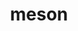 ---
title: "meson"
layout: cache
categories: [package, develop]
meta: {"compilers": ["apple-clang@=16.0.0", "gcc@=10.2.1", "gcc@=10.5.0", "gcc@=11.1.0", "gcc@=11.4.0", "gcc@=12.3.0", "gcc@=13.2.0", "gcc@=13.3.0", "gcc@=7.3.1", "gcc@=7.5.0", "gcc@=9.4.0", "oneapi@=2024.2.1"], "num_specs": 173, "num_specs_by_stack": {"aws-isc": 1, "aws-isc-aarch64": 1, "data-vis-sdk": 4, "developer-tools-aarch64-linux-gnu": 3, "developer-tools-darwin": 1, "developer-tools-manylinux2014": 1, "developer-tools-x86_64_v3-linux-gnu": 3, "e4s": 21, "e4s-neoverse-v2": 15, "e4s-neoverse_v1": 12, "e4s-oneapi": 24, "e4s-power": 4, "e4s-rocm-external": 4, "gpu-tests": 19, "hep": 8, "ml-darwin-aarch64-mps": 4, "ml-linux-aarch64-cpu": 20, "ml-linux-aarch64-cuda": 20, "ml-linux-x86_64-cpu": 20, "ml-linux-x86_64-cuda": 20, "ml-linux-x86_64-rocm": 16, "radiuss": 8, "root": 173, "tutorial": 7}, "oss": ["amzn2", "centos7", "rhel8", "sequoia", "ubuntu18.04", "ubuntu20.04", "ubuntu22.04", "ubuntu24.04"], "platforms": ["darwin", "linux"], "stacks": ["aws-isc", "aws-isc-aarch64", "data-vis-sdk", "developer-tools-aarch64-linux-gnu", "developer-tools-darwin", "developer-tools-manylinux2014", "developer-tools-x86_64_v3-linux-gnu", "e4s", "e4s-neoverse-v2", "e4s-neoverse_v1", "e4s-oneapi", "e4s-power", "e4s-rocm-external", "gpu-tests", "hep", "ml-darwin-aarch64-mps", "ml-linux-aarch64-cpu", "ml-linux-aarch64-cuda", "ml-linux-x86_64-cpu", "ml-linux-x86_64-cuda", "ml-linux-x86_64-rocm", "radiuss", "root", "tutorial"], "targets": ["aarch64", "neoverse_v1", "neoverse_v2", "ppc64le", "x86_64_v3"], "versions": ["1.2.1", "1.2.2", "1.5.1"]}
spec_details: [{"compiler": "gcc@=13.3.0", "hash": "25yuk26raazcm5axrcd2mxcfy5z6iil3", "os": "rhel8", "platform": "linux", "size": "-", "stacks": ["developer-tools-aarch64-linux-gnu", "root"], "target": "aarch64", "variants": ["build_system=python_pip", "patches=0f0b1bd"], "versions": ["1.5.1"]}, {"compiler": "gcc@=13.2.0", "hash": "2eywk4szde6kbrnsakifbzzrnvt4r66k", "os": "ubuntu24.04", "platform": "linux", "size": "-", "stacks": ["ml-linux-aarch64-cpu", "ml-linux-aarch64-cuda", "root"], "target": "aarch64", "variants": ["build_system=python_pip", "patches=0f0b1bd"], "versions": ["1.5.1"]}, {"compiler": "gcc@=11.1.0", "hash": "2f7ij3o2zinewvzlutf4kf64islxkwyx", "os": "ubuntu20.04", "platform": "linux", "size": "-", "stacks": ["gpu-tests", "root"], "target": "x86_64_v3", "variants": ["build_system=python_pip", "patches=0f0b1bd,ae59765"], "versions": ["1.2.2"]}, {"compiler": "oneapi@=2024.2.1", "hash": "2gmbarhp4k6ieqyhkkp4vte3k5c5bwmn", "os": "ubuntu22.04", "platform": "linux", "size": "-", "stacks": ["e4s-oneapi", "root"], "target": "x86_64_v3", "variants": ["build_system=python_pip", "patches=0f0b1bd"], "versions": ["1.5.1"]}, {"compiler": "gcc@=11.1.0", "hash": "2lno7gm52oixn5rtlbkt3m5n4gnfbmot", "os": "ubuntu20.04", "platform": "linux", "size": "-", "stacks": ["gpu-tests", "root"], "target": "x86_64_v3", "variants": ["build_system=python_pip", "patches=0f0b1bd,ae59765"], "versions": ["1.2.2"]}, {"compiler": "gcc@=11.4.0", "hash": "2tvialvdoi42s3juaiyw2m7i3qvfzhtb", "os": "ubuntu22.04", "platform": "linux", "size": "-", "stacks": ["e4s-neoverse_v1", "root"], "target": "neoverse_v1", "variants": ["build_system=python_pip", "patches=0f0b1bd"], "versions": ["1.5.1"]}, {"compiler": "gcc@=11.4.0", "hash": "32sxog7npwn6abkn5efnb6udej7gyi5p", "os": "ubuntu22.04", "platform": "linux", "size": "-", "stacks": ["e4s-neoverse_v1", "root"], "target": "neoverse_v1", "variants": ["build_system=python_pip", "patches=0f0b1bd"], "versions": ["1.5.1"]}, {"compiler": "gcc@=9.4.0", "hash": "33sc4votnubgx2wjgvyudfbainmfrofb", "os": "ubuntu20.04", "platform": "linux", "size": "-", "stacks": ["e4s-power", "root"], "target": "ppc64le", "variants": ["build_system=python_pip", "patches=0f0b1bd"], "versions": ["1.5.1"]}, {"compiler": "gcc@=13.2.0", "hash": "3dlzmf3kfddw2g755pbz3nemubmlzlll", "os": "ubuntu24.04", "platform": "linux", "size": "-", "stacks": ["ml-linux-x86_64-cpu", "ml-linux-x86_64-cuda", "ml-linux-x86_64-rocm", "root"], "target": "x86_64_v3", "variants": ["build_system=python_pip", "patches=0f0b1bd"], "versions": ["1.5.1"]}, {"compiler": "gcc@=13.3.0", "hash": "3ms3vxfvlm3hl5hfkplq4vo6n7cvj2qr", "os": "rhel8", "platform": "linux", "size": "-", "stacks": ["developer-tools-aarch64-linux-gnu", "root"], "target": "aarch64", "variants": ["build_system=python_pip", "patches=0f0b1bd"], "versions": ["1.5.1"]}, {"compiler": "gcc@=11.4.0", "hash": "3qp3bv2rrmv4njcjvkfo6l4vqmb366jm", "os": "ubuntu22.04", "platform": "linux", "size": "-", "stacks": ["e4s-neoverse_v1", "root"], "target": "neoverse_v1", "variants": ["build_system=python_pip", "patches=0f0b1bd"], "versions": ["1.5.1"]}, {"compiler": "gcc@=12.3.0", "hash": "3xexxu5o3wojxe4fvtf73orcqpcotvcj", "os": "ubuntu22.04", "platform": "linux", "size": "-", "stacks": ["root", "tutorial"], "target": "x86_64_v3", "variants": ["build_system=python_pip", "patches=0f0b1bd"], "versions": ["1.5.1"]}, {"compiler": "gcc@=11.4.0", "hash": "44joqmi3e7bqpvfct5ai2xxewhxdi2fu", "os": "ubuntu22.04", "platform": "linux", "size": "-", "stacks": ["e4s", "root", "tutorial"], "target": "x86_64_v3", "variants": ["build_system=python_pip", "patches=0f0b1bd"], "versions": ["1.5.1"]}, {"compiler": "gcc@=13.2.0", "hash": "4gdvwtmvjtxjm6zgs4d2zluzjuzf4mbs", "os": "ubuntu24.04", "platform": "linux", "size": "-", "stacks": ["ml-linux-aarch64-cpu", "ml-linux-aarch64-cuda", "root"], "target": "aarch64", "variants": ["build_system=python_pip", "patches=0f0b1bd"], "versions": ["1.5.1"]}, {"compiler": "gcc@=10.5.0", "hash": "4mrtk3vmrpwtjzbsjknxnqh3lbk5bruc", "os": "centos7", "platform": "linux", "size": "-", "stacks": ["developer-tools-x86_64_v3-linux-gnu", "root"], "target": "x86_64_v3", "variants": ["build_system=python_pip", "patches=0f0b1bd"], "versions": ["1.5.1"]}, {"compiler": "gcc@=13.2.0", "hash": "4rozzaqr2l7iiye46jfwl3kiiawrdm57", "os": "ubuntu24.04", "platform": "linux", "size": "-", "stacks": ["ml-linux-x86_64-cpu", "ml-linux-x86_64-cuda", "ml-linux-x86_64-rocm", "root"], "target": "x86_64_v3", "variants": ["build_system=python_pip", "patches=0f0b1bd"], "versions": ["1.5.1"]}, {"compiler": "gcc@=13.2.0", "hash": "4s2bloxtvqtpsfaxdnanxdmejggzinpm", "os": "ubuntu24.04", "platform": "linux", "size": "-", "stacks": ["ml-linux-aarch64-cpu", "ml-linux-aarch64-cuda", "root"], "target": "aarch64", "variants": ["build_system=python_pip", "patches=0f0b1bd"], "versions": ["1.5.1"]}, {"compiler": "gcc@=13.2.0", "hash": "4zj2wabw4ky2n5eurbp5skrumoorbgig", "os": "ubuntu24.04", "platform": "linux", "size": "-", "stacks": ["ml-linux-aarch64-cpu", "ml-linux-aarch64-cuda", "root"], "target": "aarch64", "variants": ["build_system=python_pip", "patches=0f0b1bd"], "versions": ["1.5.1"]}, {"compiler": "oneapi@=2024.2.1", "hash": "54hc3e4dlcbomcbnoqmoovpklnzybyvj", "os": "ubuntu22.04", "platform": "linux", "size": "-", "stacks": ["e4s-oneapi", "root"], "target": "x86_64_v3", "variants": ["build_system=python_pip", "patches=0f0b1bd"], "versions": ["1.5.1"]}, {"compiler": "gcc@=11.4.0", "hash": "5f7o6vrgz5bpdbw4fr3bj6aedfpw63ij", "os": "ubuntu22.04", "platform": "linux", "size": "-", "stacks": ["hep", "root"], "target": "x86_64_v3", "variants": ["build_system=python_pip", "patches=0f0b1bd"], "versions": ["1.5.1"]}, {"compiler": "gcc@=11.1.0", "hash": "5lsdzli27ajqgm4bv45e6eznqsihb4qt", "os": "ubuntu20.04", "platform": "linux", "size": "-", "stacks": ["gpu-tests", "root"], "target": "x86_64_v3", "variants": ["build_system=python_pip", "patches=0f0b1bd,ae59765"], "versions": ["1.2.2"]}, {"compiler": "gcc@=7.5.0", "hash": "5m3vpfywqsp7pzk4fby3etknj5tuwguc", "os": "ubuntu18.04", "platform": "linux", "size": "-", "stacks": ["radiuss", "root"], "target": "x86_64_v3", "variants": ["build_system=python_pip", "patches=0f0b1bd"], "versions": ["1.5.1"]}, {"compiler": "gcc@=11.4.0", "hash": "5ulj6cpysd6c4e7xdzg3iev2lze56tu4", "os": "ubuntu22.04", "platform": "linux", "size": "-", "stacks": ["hep", "root"], "target": "x86_64_v3", "variants": ["build_system=python_pip", "patches=0f0b1bd"], "versions": ["1.5.1"]}, {"compiler": "gcc@=11.4.0", "hash": "6ftfhcc5wbekwmbvnocp7o4cvfn4mgod", "os": "ubuntu22.04", "platform": "linux", "size": "-", "stacks": ["e4s-neoverse-v2", "root"], "target": "neoverse_v2", "variants": ["build_system=python_pip", "patches=0f0b1bd"], "versions": ["1.5.1"]}, {"compiler": "gcc@=11.4.0", "hash": "6h4ikc5njrrfqbdmoolo7kkp7m4mhwyw", "os": "ubuntu22.04", "platform": "linux", "size": "-", "stacks": ["e4s", "root"], "target": "x86_64_v3", "variants": ["build_system=python_pip", "patches=0f0b1bd"], "versions": ["1.5.1"]}, {"compiler": "gcc@=13.2.0", "hash": "6hujxhpctblfwfnpgu2n57cvgzakshje", "os": "ubuntu24.04", "platform": "linux", "size": "-", "stacks": ["ml-linux-x86_64-cpu", "ml-linux-x86_64-cuda", "ml-linux-x86_64-rocm", "root"], "target": "x86_64_v3", "variants": ["build_system=python_pip", "patches=0f0b1bd"], "versions": ["1.5.1"]}, {"compiler": "gcc@=11.1.0", "hash": "6wea7uqhsmwi5mrcvxddrpdyquav3ozy", "os": "ubuntu20.04", "platform": "linux", "size": "-", "stacks": ["gpu-tests", "root"], "target": "x86_64_v3", "variants": ["build_system=python_pip", "patches=0f0b1bd,ae59765"], "versions": ["1.2.2"]}, {"compiler": "gcc@=13.2.0", "hash": "6x35gqzexumkgprqy77wz5jg6nqw5364", "os": "ubuntu24.04", "platform": "linux", "size": "-", "stacks": ["ml-linux-x86_64-cpu", "ml-linux-x86_64-cuda", "ml-linux-x86_64-rocm", "root"], "target": "x86_64_v3", "variants": ["build_system=python_pip", "patches=0f0b1bd"], "versions": ["1.5.1"]}, {"compiler": "oneapi@=2024.2.1", "hash": "743mc6grjwacbxcwmyca6uhvtcdsap3l", "os": "ubuntu22.04", "platform": "linux", "size": "-", "stacks": ["e4s-oneapi", "root"], "target": "x86_64_v3", "variants": ["build_system=python_pip", "patches=0f0b1bd"], "versions": ["1.5.1"]}, {"compiler": "gcc@=13.2.0", "hash": "76duultrfi4ba4qrpveic5uuf7batya4", "os": "ubuntu24.04", "platform": "linux", "size": "-", "stacks": ["ml-linux-aarch64-cpu", "ml-linux-aarch64-cuda", "root"], "target": "aarch64", "variants": ["build_system=python_pip", "patches=0f0b1bd"], "versions": ["1.5.1"]}, {"compiler": "gcc@=7.3.1", "hash": "7ke7sfjaau26zi5555nrpcqq23rtafcn", "os": "amzn2", "platform": "linux", "size": "-", "stacks": ["aws-isc-aarch64", "root"], "target": "aarch64", "variants": ["build_system=python_pip", "patches=0f0b1bd"], "versions": ["1.5.1"]}, {"compiler": "gcc@=11.4.0", "hash": "a254mycvuff6fopj42erqv5il3d3xxqx", "os": "ubuntu22.04", "platform": "linux", "size": "-", "stacks": ["e4s-neoverse_v1", "root"], "target": "neoverse_v1", "variants": ["build_system=python_pip", "patches=0f0b1bd"], "versions": ["1.5.1"]}, {"compiler": "gcc@=11.4.0", "hash": "a3pjsevtjggjmrfj22oavdztqkk37vow", "os": "ubuntu22.04", "platform": "linux", "size": "-", "stacks": ["e4s-neoverse-v2", "root"], "target": "neoverse_v2", "variants": ["build_system=python_pip", "patches=0f0b1bd"], "versions": ["1.5.1"]}, {"compiler": "gcc@=11.4.0", "hash": "ahm23rfmk454irjt4svtef2zoepfp32t", "os": "ubuntu22.04", "platform": "linux", "size": "-", "stacks": ["e4s", "root"], "target": "x86_64_v3", "variants": ["build_system=python_pip", "patches=0f0b1bd"], "versions": ["1.5.1"]}, {"compiler": "gcc@=13.2.0", "hash": "aj5drlna3qwr5e5cyyzhdaayfoqm4hqh", "os": "ubuntu24.04", "platform": "linux", "size": "-", "stacks": ["ml-linux-aarch64-cpu", "ml-linux-aarch64-cuda", "root"], "target": "aarch64", "variants": ["build_system=python_pip", "patches=0f0b1bd"], "versions": ["1.5.1"]}, {"compiler": "oneapi@=2024.2.1", "hash": "apxv56qqpfwvw5do6py4bectr3nzfa3z", "os": "ubuntu22.04", "platform": "linux", "size": "-", "stacks": ["e4s-oneapi", "root"], "target": "x86_64_v3", "variants": ["build_system=python_pip", "patches=0f0b1bd"], "versions": ["1.5.1"]}, {"compiler": "gcc@=13.2.0", "hash": "b5cbibh57gauoqr5dlx22pwonr7iwbvt", "os": "ubuntu24.04", "platform": "linux", "size": "-", "stacks": ["ml-linux-aarch64-cpu", "ml-linux-aarch64-cuda", "root"], "target": "aarch64", "variants": ["build_system=python_pip", "patches=0f0b1bd"], "versions": ["1.5.1"]}, {"compiler": "gcc@=11.1.0", "hash": "b6z4f5t2imiwv5ru3rximu5z345mru4p", "os": "ubuntu20.04", "platform": "linux", "size": "-", "stacks": ["gpu-tests", "root"], "target": "x86_64_v3", "variants": ["build_system=python_pip", "patches=0f0b1bd,ae59765"], "versions": ["1.2.2"]}, {"compiler": "gcc@=11.4.0", "hash": "bdswqcu3hb4lds4wc6lzg4sau2fufwp3", "os": "ubuntu22.04", "platform": "linux", "size": "-", "stacks": ["hep", "root"], "target": "x86_64_v3", "variants": ["build_system=python_pip", "patches=0f0b1bd"], "versions": ["1.5.1"]}, {"compiler": "apple-clang@=16.0.0", "hash": "bl5zxqopiu72scrrkkfs25f3zna6vi2h", "os": "sequoia", "platform": "darwin", "size": "-", "stacks": ["ml-darwin-aarch64-mps", "root"], "target": "aarch64", "variants": ["build_system=python_pip", "patches=0f0b1bd"], "versions": ["1.5.1"]}, {"compiler": "gcc@=11.4.0", "hash": "cb3oemqincqyr356ltwr3hjbf7ohuy3n", "os": "ubuntu22.04", "platform": "linux", "size": "-", "stacks": ["e4s-neoverse-v2", "root"], "target": "neoverse_v2", "variants": ["build_system=python_pip", "patches=0f0b1bd"], "versions": ["1.5.1"]}, {"compiler": "gcc@=9.4.0", "hash": "clp4axsr365n465kztx6a4d5ohrcod3p", "os": "ubuntu20.04", "platform": "linux", "size": "-", "stacks": ["e4s-power", "root"], "target": "ppc64le", "variants": ["build_system=python_pip", "patches=0f0b1bd"], "versions": ["1.5.1"]}, {"compiler": "gcc@=11.4.0", "hash": "cuflkxsdgqz5g45c65trdayd4n5nw2z7", "os": "ubuntu22.04", "platform": "linux", "size": "-", "stacks": ["e4s-neoverse_v1", "root"], "target": "neoverse_v1", "variants": ["build_system=python_pip", "patches=0f0b1bd"], "versions": ["1.5.1"]}, {"compiler": "gcc@=11.4.0", "hash": "d2tmxgmwqutihsbcpl46khzanxuvkppi", "os": "ubuntu22.04", "platform": "linux", "size": "-", "stacks": ["e4s-neoverse-v2", "root"], "target": "neoverse_v2", "variants": ["build_system=python_pip", "patches=0f0b1bd"], "versions": ["1.5.1"]}, {"compiler": "gcc@=7.5.0", "hash": "d5z43qkgqglqwbwkfotw54maaav7o7qz", "os": "ubuntu18.04", "platform": "linux", "size": "-", "stacks": ["radiuss", "root"], "target": "x86_64_v3", "variants": ["build_system=python_pip", "patches=0f0b1bd"], "versions": ["1.5.1"]}, {"compiler": "gcc@=11.1.0", "hash": "dab4mmnhxevjuvpi6ls35a7ln3w5nety", "os": "ubuntu20.04", "platform": "linux", "size": "-", "stacks": ["gpu-tests", "root"], "target": "x86_64_v3", "variants": ["build_system=python_pip", "patches=0f0b1bd,ae59765"], "versions": ["1.2.2"]}, {"compiler": "gcc@=7.5.0", "hash": "ddz7yu232tfltco57o67ikvjwom5add6", "os": "ubuntu18.04", "platform": "linux", "size": "-", "stacks": ["radiuss", "root"], "target": "x86_64_v3", "variants": ["build_system=python_pip", "patches=0f0b1bd"], "versions": ["1.5.1"]}, {"compiler": "gcc@=11.4.0", "hash": "do2xawszpu3tbsbmomlqdysjko3p7vux", "os": "ubuntu22.04", "platform": "linux", "size": "-", "stacks": ["e4s-neoverse_v1", "root"], "target": "neoverse_v1", "variants": ["build_system=python_pip", "patches=0f0b1bd"], "versions": ["1.5.1"]}, {"compiler": "gcc@=12.3.0", "hash": "dp5sgcne5ju6zxhfdxr26e2lpbmskgil", "os": "ubuntu22.04", "platform": "linux", "size": "-", "stacks": ["root", "tutorial"], "target": "x86_64_v3", "variants": ["build_system=python_pip", "patches=0f0b1bd"], "versions": ["1.5.1"]}, {"compiler": "gcc@=11.1.0", "hash": "e33u5lxjamqdhpddi3lqi7o54efvt7t3", "os": "ubuntu20.04", "platform": "linux", "size": "-", "stacks": ["gpu-tests", "root"], "target": "x86_64_v3", "variants": ["build_system=python_pip", "patches=0f0b1bd,ae59765"], "versions": ["1.2.2"]}, {"compiler": "gcc@=11.1.0", "hash": "ehc4rw6ygctjfbcmwvktajx5gcx5oa56", "os": "ubuntu20.04", "platform": "linux", "size": "-", "stacks": ["gpu-tests", "root"], "target": "x86_64_v3", "variants": ["build_system=python_pip", "patches=0f0b1bd,ae59765"], "versions": ["1.2.2"]}, {"compiler": "gcc@=11.4.0", "hash": "ejmy2cgupoklmamh2qsx3eqxkwdjm7b7", "os": "ubuntu22.04", "platform": "linux", "size": "-", "stacks": ["e4s-neoverse_v1", "root"], "target": "neoverse_v1", "variants": ["build_system=python_pip", "patches=0f0b1bd"], "versions": ["1.5.1"]}, {"compiler": "oneapi@=2024.2.1", "hash": "eswfrk657evmxj4l5ycubftzqrhdoxlf", "os": "ubuntu22.04", "platform": "linux", "size": "-", "stacks": ["e4s-oneapi", "root"], "target": "x86_64_v3", "variants": ["build_system=python_pip", "patches=0f0b1bd"], "versions": ["1.5.1"]}, {"compiler": "gcc@=11.4.0", "hash": "exoxctdouenatbj75cprato3rn4tdgnb", "os": "ubuntu22.04", "platform": "linux", "size": "-", "stacks": ["e4s", "root"], "target": "x86_64_v3", "variants": ["build_system=python_pip", "patches=0f0b1bd"], "versions": ["1.5.1"]}, {"compiler": "gcc@=11.4.0", "hash": "ezzc3vvcgyhncfffgqppsumxthk4fogq", "os": "ubuntu22.04", "platform": "linux", "size": "-", "stacks": ["e4s", "root"], "target": "x86_64_v3", "variants": ["build_system=python_pip", "patches=0f0b1bd"], "versions": ["1.5.1"]}, {"compiler": "gcc@=11.4.0", "hash": "faopxazdakt3yybuqb42unt5gezzr3cf", "os": "ubuntu22.04", "platform": "linux", "size": "-", "stacks": ["e4s", "root"], "target": "x86_64_v3", "variants": ["build_system=python_pip", "patches=0f0b1bd"], "versions": ["1.5.1"]}, {"compiler": "oneapi@=2024.2.1", "hash": "fcbqpdj5jrgojpnfo6m6acpdbjkx4yd3", "os": "ubuntu22.04", "platform": "linux", "size": "-", "stacks": ["e4s-oneapi", "root"], "target": "x86_64_v3", "variants": ["build_system=python_pip", "patches=0f0b1bd"], "versions": ["1.5.1"]}, {"compiler": "gcc@=13.2.0", "hash": "fiasmgpfwnvvncnax3ircarqg3jbod4h", "os": "ubuntu24.04", "platform": "linux", "size": "-", "stacks": ["ml-linux-x86_64-cpu", "ml-linux-x86_64-cuda", "ml-linux-x86_64-rocm", "root"], "target": "x86_64_v3", "variants": ["build_system=python_pip", "patches=0f0b1bd"], "versions": ["1.5.1"]}, {"compiler": "gcc@=13.2.0", "hash": "fientnji2uysv24k7jqr5rctgkmo2ehg", "os": "ubuntu24.04", "platform": "linux", "size": "-", "stacks": ["ml-linux-x86_64-cpu", "ml-linux-x86_64-cuda", "ml-linux-x86_64-rocm", "root"], "target": "x86_64_v3", "variants": ["build_system=python_pip", "patches=0f0b1bd"], "versions": ["1.5.1"]}, {"compiler": "gcc@=13.2.0", "hash": "fpfqmid2ydzxo7e43snqicw5brqiitmm", "os": "ubuntu24.04", "platform": "linux", "size": "-", "stacks": ["ml-linux-x86_64-cpu", "ml-linux-x86_64-cuda", "ml-linux-x86_64-rocm", "root"], "target": "x86_64_v3", "variants": ["build_system=python_pip", "patches=0f0b1bd"], "versions": ["1.5.1"]}, {"compiler": "gcc@=13.2.0", "hash": "g5gan4dfzho2e6p3wvbrhze7oabba5ro", "os": "ubuntu24.04", "platform": "linux", "size": "-", "stacks": ["ml-linux-aarch64-cpu", "ml-linux-aarch64-cuda", "root"], "target": "aarch64", "variants": ["build_system=python_pip", "patches=0f0b1bd"], "versions": ["1.5.1"]}, {"compiler": "gcc@=13.2.0", "hash": "gsnup7kp6kruc4mkjipwrjgrbn6lwwwv", "os": "ubuntu24.04", "platform": "linux", "size": "-", "stacks": ["ml-linux-x86_64-cpu", "ml-linux-x86_64-cuda", "ml-linux-x86_64-rocm", "root"], "target": "x86_64_v3", "variants": ["build_system=python_pip", "patches=0f0b1bd"], "versions": ["1.5.1"]}, {"compiler": "gcc@=11.4.0", "hash": "guxxwube545nqz7lj6xs4c7qsdfl7lak", "os": "ubuntu22.04", "platform": "linux", "size": "-", "stacks": ["e4s-neoverse-v2", "root"], "target": "neoverse_v2", "variants": ["build_system=python_pip", "patches=0f0b1bd"], "versions": ["1.5.1"]}, {"compiler": "gcc@=11.1.0", "hash": "gyec22optvgsatsw47tyzeywtfhuosl6", "os": "ubuntu20.04", "platform": "linux", "size": "-", "stacks": ["gpu-tests", "root"], "target": "x86_64_v3", "variants": ["build_system=python_pip", "patches=0f0b1bd,ae59765"], "versions": ["1.2.2"]}, {"compiler": "gcc@=11.1.0", "hash": "h2lkwocyj3jwtod5pxwef7d3tlm26z5l", "os": "ubuntu20.04", "platform": "linux", "size": "-", "stacks": ["data-vis-sdk", "root"], "target": "x86_64_v3", "variants": ["build_system=python_pip", "patches=0f0b1bd"], "versions": ["1.5.1"]}, {"compiler": "gcc@=11.4.0", "hash": "hdtqjnolertrjozqo7whhmp7vrjwkfbl", "os": "ubuntu22.04", "platform": "linux", "size": "-", "stacks": ["e4s", "root", "tutorial"], "target": "x86_64_v3", "variants": ["build_system=python_pip", "patches=0f0b1bd"], "versions": ["1.5.1"]}, {"compiler": "gcc@=11.1.0", "hash": "hfhbalgdyowesfdf3cwkq32vru3rlh2n", "os": "ubuntu20.04", "platform": "linux", "size": "-", "stacks": ["gpu-tests", "root"], "target": "x86_64_v3", "variants": ["build_system=python_pip", "patches=0f0b1bd,ae59765"], "versions": ["1.2.2"]}, {"compiler": "gcc@=13.2.0", "hash": "hiabnnilgd6eby5e2khyujxnieitql64", "os": "ubuntu24.04", "platform": "linux", "size": "-", "stacks": ["ml-linux-x86_64-cpu", "ml-linux-x86_64-cuda", "root"], "target": "x86_64_v3", "variants": ["build_system=python_pip", "patches=0f0b1bd"], "versions": ["1.5.1"]}, {"compiler": "gcc@=13.3.0", "hash": "hl3zky4pos5c4quokioe4zeaadkjovms", "os": "rhel8", "platform": "linux", "size": "-", "stacks": ["developer-tools-aarch64-linux-gnu", "root"], "target": "aarch64", "variants": ["build_system=python_pip", "patches=0f0b1bd"], "versions": ["1.5.1"]}, {"compiler": "oneapi@=2024.2.1", "hash": "hn27v2esryyzhyypdxpvp46seivrehjs", "os": "ubuntu22.04", "platform": "linux", "size": "-", "stacks": ["e4s-oneapi", "root"], "target": "x86_64_v3", "variants": ["build_system=python_pip", "patches=0f0b1bd"], "versions": ["1.5.1"]}, {"compiler": "oneapi@=2024.2.1", "hash": "hosjvlobw6fwsma6ovrhwp73rlgp6ovi", "os": "ubuntu22.04", "platform": "linux", "size": "-", "stacks": ["e4s-oneapi", "root"], "target": "x86_64_v3", "variants": ["build_system=python_pip", "patches=0f0b1bd"], "versions": ["1.5.1"]}, {"compiler": "gcc@=12.3.0", "hash": "hpbefrkc3ohrrwhptzi6d5nsylafitjk", "os": "ubuntu22.04", "platform": "linux", "size": "-", "stacks": ["root", "tutorial"], "target": "x86_64_v3", "variants": ["build_system=python_pip", "patches=0f0b1bd"], "versions": ["1.5.1"]}, {"compiler": "gcc@=11.1.0", "hash": "htrdeoamoybfqemyishlmmy3tmpppdwg", "os": "ubuntu20.04", "platform": "linux", "size": "-", "stacks": ["gpu-tests", "root"], "target": "x86_64_v3", "variants": ["build_system=python_pip", "patches=0f0b1bd,ae59765"], "versions": ["1.2.2"]}, {"compiler": "gcc@=11.4.0", "hash": "hw2zauffizi3dztr5zosf7luknaoeywo", "os": "ubuntu22.04", "platform": "linux", "size": "-", "stacks": ["e4s-neoverse-v2", "root"], "target": "neoverse_v2", "variants": ["build_system=python_pip", "patches=0f0b1bd"], "versions": ["1.5.1"]}, {"compiler": "gcc@=13.2.0", "hash": "hx4zzdhi6pypvzn5kbboqyncknzxnx67", "os": "ubuntu24.04", "platform": "linux", "size": "-", "stacks": ["ml-linux-x86_64-cpu", "ml-linux-x86_64-cuda", "ml-linux-x86_64-rocm", "root"], "target": "x86_64_v3", "variants": ["build_system=python_pip", "patches=0f0b1bd"], "versions": ["1.5.1"]}, {"compiler": "gcc@=13.2.0", "hash": "i5kdwlmrsjahvia52h7l7mu5ynl7q2ky", "os": "ubuntu24.04", "platform": "linux", "size": "-", "stacks": ["ml-linux-x86_64-cpu", "ml-linux-x86_64-cuda", "root"], "target": "x86_64_v3", "variants": ["build_system=python_pip", "patches=0f0b1bd"], "versions": ["1.5.1"]}, {"compiler": "gcc@=11.1.0", "hash": "i6fhsjsjxuvrby6bb6v6ntkhu2z4xg74", "os": "ubuntu20.04", "platform": "linux", "size": "-", "stacks": ["gpu-tests", "root"], "target": "x86_64_v3", "variants": ["build_system=python_pip", "patches=0f0b1bd,ae59765"], "versions": ["1.2.2"]}, {"compiler": "gcc@=11.4.0", "hash": "iiaqogbz3vsqrmxn7tccruluudmkwcyk", "os": "ubuntu22.04", "platform": "linux", "size": "-", "stacks": ["e4s-rocm-external", "root"], "target": "x86_64_v3", "variants": ["build_system=python_pip", "patches=0f0b1bd"], "versions": ["1.5.1"]}, {"compiler": "oneapi@=2024.2.1", "hash": "iweggaxyzccrb6kmlps5yp5cnmrapzly", "os": "ubuntu22.04", "platform": "linux", "size": "-", "stacks": ["e4s-oneapi", "root"], "target": "x86_64_v3", "variants": ["build_system=python_pip", "patches=0f0b1bd"], "versions": ["1.5.1"]}, {"compiler": "oneapi@=2024.2.1", "hash": "jbrz7f57ievyt4mm3gmlz7w3gkl4ktyt", "os": "ubuntu22.04", "platform": "linux", "size": "-", "stacks": ["e4s-oneapi", "root"], "target": "x86_64_v3", "variants": ["build_system=python_pip", "patches=0f0b1bd"], "versions": ["1.5.1"]}, {"compiler": "oneapi@=2024.2.1", "hash": "jd6gsdkjn6lfcawd2jmyjzyc4sru7rvk", "os": "ubuntu22.04", "platform": "linux", "size": "-", "stacks": ["e4s-oneapi", "root"], "target": "x86_64_v3", "variants": ["build_system=python_pip", "patches=0f0b1bd"], "versions": ["1.5.1"]}, {"compiler": "gcc@=11.4.0", "hash": "jkjuq3fl4aidiwds7zoq63v4thws62ff", "os": "ubuntu22.04", "platform": "linux", "size": "-", "stacks": ["e4s", "root"], "target": "x86_64_v3", "variants": ["build_system=python_pip", "patches=0f0b1bd"], "versions": ["1.5.1"]}, {"compiler": "gcc@=11.4.0", "hash": "jlfqoli2unajjaslcszky6v5ehb66pts", "os": "ubuntu22.04", "platform": "linux", "size": "-", "stacks": ["e4s-neoverse-v2", "root"], "target": "neoverse_v2", "variants": ["build_system=python_pip", "patches=0f0b1bd"], "versions": ["1.5.1"]}, {"compiler": "gcc@=7.3.1", "hash": "joyyl3bkqgpxh3n64ibkj7qcdsfeyhg5", "os": "amzn2", "platform": "linux", "size": "-", "stacks": ["aws-isc", "root"], "target": "x86_64_v3", "variants": ["build_system=python_pip", "patches=0f0b1bd"], "versions": ["1.5.1"]}, {"compiler": "gcc@=13.2.0", "hash": "kfatn6lvqrjnagbtunagnpqvci35t4cu", "os": "ubuntu24.04", "platform": "linux", "size": "-", "stacks": ["ml-linux-x86_64-cpu", "ml-linux-x86_64-cuda", "ml-linux-x86_64-rocm", "root"], "target": "x86_64_v3", "variants": ["build_system=python_pip", "patches=0f0b1bd"], "versions": ["1.5.1"]}, {"compiler": "gcc@=11.4.0", "hash": "klsxqxi5zxoumrhvo65vdtcjo4rez4ol", "os": "ubuntu22.04", "platform": "linux", "size": "-", "stacks": ["e4s-neoverse-v2", "root"], "target": "neoverse_v2", "variants": ["build_system=python_pip", "patches=0f0b1bd"], "versions": ["1.5.1"]}, {"compiler": "gcc@=11.4.0", "hash": "lamo3ic6k3v57qz273foxbrghsj6ui5z", "os": "ubuntu22.04", "platform": "linux", "size": "-", "stacks": ["e4s", "root"], "target": "x86_64_v3", "variants": ["build_system=python_pip", "patches=0f0b1bd"], "versions": ["1.5.1"]}, {"compiler": "gcc@=11.4.0", "hash": "lcffqqwtgppgulmawkx4k7vxd5fi7yns", "os": "ubuntu22.04", "platform": "linux", "size": "-", "stacks": ["hep", "root"], "target": "x86_64_v3", "variants": ["build_system=python_pip", "patches=0f0b1bd"], "versions": ["1.5.1"]}, {"compiler": "gcc@=11.4.0", "hash": "lgbrw3l4sxfaaoz62xxrewjkkfarsgpv", "os": "ubuntu22.04", "platform": "linux", "size": "-", "stacks": ["e4s-neoverse-v2", "root"], "target": "neoverse_v2", "variants": ["build_system=python_pip", "patches=0f0b1bd"], "versions": ["1.5.1"]}, {"compiler": "gcc@=11.1.0", "hash": "lgxvg73xcdoft6ibomm5vv6smeiowinw", "os": "ubuntu20.04", "platform": "linux", "size": "-", "stacks": ["gpu-tests", "root"], "target": "x86_64_v3", "variants": ["build_system=python_pip", "patches=0f0b1bd,ae59765"], "versions": ["1.2.2"]}, {"compiler": "oneapi@=2024.2.1", "hash": "lp5j46k3vsa7kyso4j6bu55uas22gmpu", "os": "ubuntu22.04", "platform": "linux", "size": "-", "stacks": ["e4s-oneapi", "root"], "target": "x86_64_v3", "variants": ["build_system=python_pip", "patches=0f0b1bd"], "versions": ["1.5.1"]}, {"compiler": "gcc@=13.2.0", "hash": "lpe4b2wpzaidmkobxgjw2q6cvomsuwkh", "os": "ubuntu24.04", "platform": "linux", "size": "-", "stacks": ["ml-linux-x86_64-cpu", "ml-linux-x86_64-cuda", "ml-linux-x86_64-rocm", "root"], "target": "x86_64_v3", "variants": ["build_system=python_pip", "patches=0f0b1bd"], "versions": ["1.5.1"]}, {"compiler": "gcc@=13.2.0", "hash": "lqvlx527sgmby4s6ymzilvgpzruhob7u", "os": "ubuntu24.04", "platform": "linux", "size": "-", "stacks": ["ml-linux-aarch64-cpu", "ml-linux-aarch64-cuda", "root"], "target": "aarch64", "variants": ["build_system=python_pip", "patches=0f0b1bd"], "versions": ["1.5.1"]}, {"compiler": "gcc@=13.2.0", "hash": "lyhftiope3e7kubmkxrbiby7q7uvsmok", "os": "ubuntu24.04", "platform": "linux", "size": "-", "stacks": ["ml-linux-aarch64-cpu", "ml-linux-aarch64-cuda", "root"], "target": "aarch64", "variants": ["build_system=python_pip", "patches=0f0b1bd"], "versions": ["1.5.1"]}, {"compiler": "gcc@=13.2.0", "hash": "lzlivurbxaz2ycrdyphuwgm5as35qxig", "os": "ubuntu24.04", "platform": "linux", "size": "-", "stacks": ["ml-linux-aarch64-cpu", "ml-linux-aarch64-cuda", "root"], "target": "aarch64", "variants": ["build_system=python_pip", "patches=0f0b1bd"], "versions": ["1.5.1"]}, {"compiler": "oneapi@=2024.2.1", "hash": "m3v2pq4rt4c7mcl25xvvb4i7z7o5z72d", "os": "ubuntu22.04", "platform": "linux", "size": "-", "stacks": ["e4s-oneapi", "root"], "target": "x86_64_v3", "variants": ["build_system=python_pip", "patches=0f0b1bd"], "versions": ["1.5.1"]}, {"compiler": "gcc@=13.2.0", "hash": "mihqj6xlp5yt5fhpmxdbtyhd3dmqktcv", "os": "ubuntu24.04", "platform": "linux", "size": "-", "stacks": ["ml-linux-x86_64-cpu", "ml-linux-x86_64-cuda", "root"], "target": "x86_64_v3", "variants": ["build_system=python_pip", "patches=0f0b1bd"], "versions": ["1.5.1"]}, {"compiler": "gcc@=11.1.0", "hash": "n625zhxjnr74kwlezbyzeeuqakpjdfba", "os": "ubuntu20.04", "platform": "linux", "size": "-", "stacks": ["gpu-tests", "root"], "target": "x86_64_v3", "variants": ["build_system=python_pip", "patches=0f0b1bd"], "versions": ["1.2.1"]}, {"compiler": "gcc@=11.4.0", "hash": "novw2uzyqm4ltmlfb6v3oeqhgdgyijxg", "os": "ubuntu22.04", "platform": "linux", "size": "-", "stacks": ["e4s-neoverse-v2", "root"], "target": "neoverse_v2", "variants": ["build_system=python_pip", "patches=0f0b1bd"], "versions": ["1.5.1"]}, {"compiler": "gcc@=11.4.0", "hash": "nvhhmppuvb2wvrtsbv6wil6klrge5jug", "os": "ubuntu22.04", "platform": "linux", "size": "-", "stacks": ["e4s-neoverse_v1", "root"], "target": "neoverse_v1", "variants": ["build_system=python_pip", "patches=0f0b1bd"], "versions": ["1.5.1"]}, {"compiler": "gcc@=11.4.0", "hash": "nxxfwo4a43heyspyzsd5l5prcoji2wrs", "os": "ubuntu22.04", "platform": "linux", "size": "-", "stacks": ["e4s-neoverse_v1", "root"], "target": "neoverse_v1", "variants": ["build_system=python_pip", "patches=0f0b1bd"], "versions": ["1.5.1"]}, {"compiler": "gcc@=10.5.0", "hash": "o4y3ozgcsoefyr5o64xlvqtqmvs3qrho", "os": "centos7", "platform": "linux", "size": "-", "stacks": ["developer-tools-x86_64_v3-linux-gnu", "root"], "target": "x86_64_v3", "variants": ["build_system=python_pip", "patches=0f0b1bd"], "versions": ["1.5.1"]}, {"compiler": "gcc@=11.4.0", "hash": "o6mtpdpfd67nqutown26ffhgfzr25rjn", "os": "ubuntu22.04", "platform": "linux", "size": "-", "stacks": ["e4s-neoverse-v2", "root"], "target": "neoverse_v2", "variants": ["build_system=python_pip", "patches=0f0b1bd"], "versions": ["1.5.1"]}, {"compiler": "gcc@=11.4.0", "hash": "ob47ypqssgyifqyyhg3cprh225kmyxts", "os": "ubuntu22.04", "platform": "linux", "size": "-", "stacks": ["e4s-neoverse_v1", "root"], "target": "neoverse_v1", "variants": ["build_system=python_pip", "patches=0f0b1bd"], "versions": ["1.5.1"]}, {"compiler": "gcc@=11.1.0", "hash": "ocvslkjj7tbspxfybfp7sohq4baf4bl6", "os": "ubuntu20.04", "platform": "linux", "size": "-", "stacks": ["gpu-tests", "root"], "target": "x86_64_v3", "variants": ["build_system=python_pip", "patches=0f0b1bd,ae59765"], "versions": ["1.2.2"]}, {"compiler": "gcc@=7.5.0", "hash": "odssyvakvay5veekqoglrlgagvwpg2hm", "os": "ubuntu18.04", "platform": "linux", "size": "-", "stacks": ["radiuss", "root"], "target": "x86_64_v3", "variants": ["build_system=python_pip", "patches=0f0b1bd"], "versions": ["1.5.1"]}, {"compiler": "gcc@=11.1.0", "hash": "onfejqqzkpzo4vtegddrgqjtzgas7qce", "os": "ubuntu20.04", "platform": "linux", "size": "-", "stacks": ["gpu-tests", "root"], "target": "x86_64_v3", "variants": ["build_system=python_pip", "patches=0f0b1bd,ae59765"], "versions": ["1.2.2"]}, {"compiler": "gcc@=11.1.0", "hash": "os3u2kdtw64xzkgk6vcu5qy6iav6nkl3", "os": "ubuntu20.04", "platform": "linux", "size": "-", "stacks": ["gpu-tests", "root"], "target": "x86_64_v3", "variants": ["build_system=python_pip", "patches=0f0b1bd,ae59765"], "versions": ["1.2.2"]}, {"compiler": "gcc@=13.2.0", "hash": "osxwg34oy57rfy5eblia335damuitolj", "os": "ubuntu24.04", "platform": "linux", "size": "-", "stacks": ["ml-linux-aarch64-cpu", "ml-linux-aarch64-cuda", "root"], "target": "aarch64", "variants": ["build_system=python_pip", "patches=0f0b1bd"], "versions": ["1.5.1"]}, {"compiler": "gcc@=12.3.0", "hash": "ovvj7iod4r4bwwv4onvqg3sqwzqsnvkz", "os": "ubuntu22.04", "platform": "linux", "size": "-", "stacks": ["root", "tutorial"], "target": "x86_64_v3", "variants": ["build_system=python_pip", "patches=0f0b1bd"], "versions": ["1.5.1"]}, {"compiler": "oneapi@=2024.2.1", "hash": "oyt3hsh3lnwbzpkl7vtobhdnymiz5qfx", "os": "ubuntu22.04", "platform": "linux", "size": "-", "stacks": ["e4s-oneapi", "root"], "target": "x86_64_v3", "variants": ["build_system=python_pip", "patches=0f0b1bd"], "versions": ["1.5.1"]}, {"compiler": "apple-clang@=16.0.0", "hash": "oywxio5ibsmt2yha7zo7pkutjj7ogfii", "os": "sequoia", "platform": "darwin", "size": "-", "stacks": ["developer-tools-darwin", "ml-darwin-aarch64-mps", "root"], "target": "aarch64", "variants": ["build_system=python_pip", "patches=0f0b1bd"], "versions": ["1.5.1"]}, {"compiler": "gcc@=13.2.0", "hash": "pczcafxn4qfxkqqu6qjiyi4ndofpuulm", "os": "ubuntu24.04", "platform": "linux", "size": "-", "stacks": ["ml-linux-aarch64-cpu", "ml-linux-aarch64-cuda", "root"], "target": "aarch64", "variants": ["build_system=python_pip", "patches=0f0b1bd"], "versions": ["1.5.1"]}, {"compiler": "gcc@=13.2.0", "hash": "ptzjif4fpttyjof7en5int5kkihoxehl", "os": "ubuntu24.04", "platform": "linux", "size": "-", "stacks": ["ml-linux-aarch64-cpu", "ml-linux-aarch64-cuda", "root"], "target": "aarch64", "variants": ["build_system=python_pip", "patches=0f0b1bd"], "versions": ["1.5.1"]}, {"compiler": "gcc@=11.4.0", "hash": "pue56t42sq7iraqyk5hfxprssiiszw3v", "os": "ubuntu22.04", "platform": "linux", "size": "-", "stacks": ["e4s", "root"], "target": "x86_64_v3", "variants": ["build_system=python_pip", "patches=0f0b1bd"], "versions": ["1.5.1"]}, {"compiler": "gcc@=13.2.0", "hash": "px5ix3ne3htluohiheesbq6y3oo3j5a6", "os": "ubuntu24.04", "platform": "linux", "size": "-", "stacks": ["ml-linux-x86_64-cpu", "ml-linux-x86_64-cuda", "root"], "target": "x86_64_v3", "variants": ["build_system=python_pip", "patches=0f0b1bd"], "versions": ["1.5.1"]}, {"compiler": "gcc@=11.4.0", "hash": "q2saqhlzxzbm3mvs3cib6lfbtspkoek5", "os": "ubuntu22.04", "platform": "linux", "size": "-", "stacks": ["hep", "root"], "target": "x86_64_v3", "variants": ["build_system=python_pip", "patches=0f0b1bd"], "versions": ["1.5.1"]}, {"compiler": "oneapi@=2024.2.1", "hash": "qc3x4enhfzlkemol24hylrl5srjgmb7f", "os": "ubuntu22.04", "platform": "linux", "size": "-", "stacks": ["e4s-oneapi", "root"], "target": "x86_64_v3", "variants": ["build_system=python_pip", "patches=0f0b1bd"], "versions": ["1.5.1"]}, {"compiler": "gcc@=11.4.0", "hash": "qifocgks6nxciclmtzw26theczzt5ipf", "os": "ubuntu22.04", "platform": "linux", "size": "-", "stacks": ["hep", "root"], "target": "x86_64_v3", "variants": ["build_system=python_pip", "patches=0f0b1bd"], "versions": ["1.5.1"]}, {"compiler": "gcc@=13.2.0", "hash": "qmem5hcp2o3pwqtrnpybtpjaynctp3su", "os": "ubuntu24.04", "platform": "linux", "size": "-", "stacks": ["ml-linux-aarch64-cpu", "ml-linux-aarch64-cuda", "root"], "target": "aarch64", "variants": ["build_system=python_pip", "patches=0f0b1bd"], "versions": ["1.5.1"]}, {"compiler": "gcc@=7.5.0", "hash": "qmkepnk52w6jl4a6rborknsp4ekawki4", "os": "ubuntu18.04", "platform": "linux", "size": "-", "stacks": ["radiuss", "root"], "target": "x86_64_v3", "variants": ["build_system=python_pip", "patches=0f0b1bd"], "versions": ["1.5.1"]}, {"compiler": "gcc@=13.2.0", "hash": "qz6zh4vwjp7udp3xlbyyomsiqkyljsdh", "os": "ubuntu24.04", "platform": "linux", "size": "-", "stacks": ["ml-linux-x86_64-cpu", "ml-linux-x86_64-cuda", "ml-linux-x86_64-rocm", "root"], "target": "x86_64_v3", "variants": ["build_system=python_pip", "patches=0f0b1bd"], "versions": ["1.5.1"]}, {"compiler": "oneapi@=2024.2.1", "hash": "r5v5r2bhsnee7hl2jtkysag32bwyjlfb", "os": "ubuntu22.04", "platform": "linux", "size": "-", "stacks": ["e4s-oneapi", "root"], "target": "x86_64_v3", "variants": ["build_system=python_pip", "patches=0f0b1bd"], "versions": ["1.5.1"]}, {"compiler": "gcc@=7.5.0", "hash": "r62t76q5n2vrwgcep4yb6kkg6spcnxbx", "os": "ubuntu18.04", "platform": "linux", "size": "-", "stacks": ["radiuss", "root"], "target": "x86_64_v3", "variants": ["build_system=python_pip", "patches=0f0b1bd"], "versions": ["1.5.1"]}, {"compiler": "oneapi@=2024.2.1", "hash": "rafm7ch4nssbkcs3elfwj6emmjfcsrub", "os": "ubuntu22.04", "platform": "linux", "size": "-", "stacks": ["e4s-oneapi", "root"], "target": "x86_64_v3", "variants": ["build_system=python_pip", "patches=0f0b1bd"], "versions": ["1.5.1"]}, {"compiler": "gcc@=11.4.0", "hash": "rklgr2rzhrocu6mcxtpxsj47b3bxh42l", "os": "ubuntu22.04", "platform": "linux", "size": "-", "stacks": ["e4s-neoverse-v2", "root"], "target": "neoverse_v2", "variants": ["build_system=python_pip", "patches=0f0b1bd"], "versions": ["1.5.1"]}, {"compiler": "gcc@=11.4.0", "hash": "rn6q74gwuzyurws2l53rfruo3vwyqnol", "os": "ubuntu22.04", "platform": "linux", "size": "-", "stacks": ["e4s", "e4s-rocm-external", "root"], "target": "x86_64_v3", "variants": ["build_system=python_pip", "patches=0f0b1bd"], "versions": ["1.5.1"]}, {"compiler": "gcc@=13.2.0", "hash": "rpnnnk7kiugej7qc6b4ntws2ri5zzyvh", "os": "ubuntu24.04", "platform": "linux", "size": "-", "stacks": ["ml-linux-x86_64-cpu", "ml-linux-x86_64-cuda", "ml-linux-x86_64-rocm", "root"], "target": "x86_64_v3", "variants": ["build_system=python_pip", "patches=0f0b1bd"], "versions": ["1.5.1"]}, {"compiler": "gcc@=11.4.0", "hash": "rsfdtw3pk3zw2twtfci76s3a3vao2tpr", "os": "ubuntu22.04", "platform": "linux", "size": "-", "stacks": ["e4s", "root"], "target": "x86_64_v3", "variants": ["build_system=python_pip", "patches=0f0b1bd"], "versions": ["1.5.1"]}, {"compiler": "gcc@=11.4.0", "hash": "rt4lhjofyzu5uypivu7sfktb7mouezsh", "os": "ubuntu22.04", "platform": "linux", "size": "-", "stacks": ["e4s", "root", "tutorial"], "target": "x86_64_v3", "variants": ["build_system=python_pip", "patches=0f0b1bd"], "versions": ["1.5.1"]}, {"compiler": "apple-clang@=16.0.0", "hash": "rwcpf5cynmo5prw77liaqjurfp6u56ly", "os": "sequoia", "platform": "darwin", "size": "-", "stacks": ["ml-darwin-aarch64-mps", "root"], "target": "aarch64", "variants": ["build_system=python_pip", "patches=0f0b1bd"], "versions": ["1.5.1"]}, {"compiler": "gcc@=7.5.0", "hash": "rwt3odub7dkjrerd4xwqshpvlguj5a6d", "os": "ubuntu18.04", "platform": "linux", "size": "-", "stacks": ["radiuss", "root"], "target": "x86_64_v3", "variants": ["build_system=python_pip", "patches=0f0b1bd"], "versions": ["1.5.1"]}, {"compiler": "oneapi@=2024.2.1", "hash": "s2svuoj5nlw7mwa2bvto7fbderkkivaw", "os": "ubuntu22.04", "platform": "linux", "size": "-", "stacks": ["e4s-oneapi", "root"], "target": "x86_64_v3", "variants": ["build_system=python_pip", "patches=0f0b1bd"], "versions": ["1.5.1"]}, {"compiler": "oneapi@=2024.2.1", "hash": "s2yvc7r5tv2apdnqe5277qq3mdhr422z", "os": "ubuntu22.04", "platform": "linux", "size": "-", "stacks": ["e4s-oneapi", "root"], "target": "x86_64_v3", "variants": ["build_system=python_pip", "patches=0f0b1bd"], "versions": ["1.5.1"]}, {"compiler": "gcc@=11.4.0", "hash": "svmhurs4wosd655f3afe22ttcsmjankc", "os": "ubuntu22.04", "platform": "linux", "size": "-", "stacks": ["hep", "root"], "target": "x86_64_v3", "variants": ["build_system=python_pip", "patches=0f0b1bd"], "versions": ["1.5.1"]}, {"compiler": "gcc@=11.4.0", "hash": "szxlybfdt53e7rs5z4xihcqiej7npo2g", "os": "ubuntu22.04", "platform": "linux", "size": "-", "stacks": ["e4s", "root"], "target": "x86_64_v3", "variants": ["build_system=python_pip", "patches=0f0b1bd"], "versions": ["1.5.1"]}, {"compiler": "oneapi@=2024.2.1", "hash": "tnvhcvmu5gtiwtiqybzhvff63inee3ld", "os": "ubuntu22.04", "platform": "linux", "size": "-", "stacks": ["e4s-oneapi", "root"], "target": "x86_64_v3", "variants": ["build_system=python_pip", "patches=0f0b1bd"], "versions": ["1.5.1"]}, {"compiler": "gcc@=11.4.0", "hash": "tokmu6nq4vooi4q46otk2o67wd5kdmcf", "os": "ubuntu22.04", "platform": "linux", "size": "-", "stacks": ["e4s-neoverse_v1", "root"], "target": "neoverse_v1", "variants": ["build_system=python_pip", "patches=0f0b1bd"], "versions": ["1.5.1"]}, {"compiler": "gcc@=10.2.1", "hash": "uf7vfailflpbq546epiw23ekr3dyjjhh", "os": "centos7", "platform": "linux", "size": "-", "stacks": ["developer-tools-manylinux2014", "root"], "target": "x86_64_v3", "variants": ["build_system=python_pip", "patches=0f0b1bd"], "versions": ["1.5.1"]}, {"compiler": "gcc@=11.4.0", "hash": "um5iuxj2f4dv42l2kzkx7ipsxs3grtjo", "os": "ubuntu22.04", "platform": "linux", "size": "-", "stacks": ["hep", "root"], "target": "x86_64_v3", "variants": ["build_system=python_pip", "patches=0f0b1bd"], "versions": ["1.5.1"]}, {"compiler": "gcc@=11.4.0", "hash": "uupnmz5oyucxgqmfygyim2sxajlea6kr", "os": "ubuntu22.04", "platform": "linux", "size": "-", "stacks": ["e4s-neoverse-v2", "root"], "target": "neoverse_v2", "variants": ["build_system=python_pip", "patches=0f0b1bd"], "versions": ["1.5.1"]}, {"compiler": "gcc@=11.4.0", "hash": "uvmmjgd5xmxynlxdor6lsuowy2wg65ng", "os": "ubuntu22.04", "platform": "linux", "size": "-", "stacks": ["e4s", "root"], "target": "x86_64_v3", "variants": ["build_system=python_pip", "patches=0f0b1bd"], "versions": ["1.5.1"]}, {"compiler": "oneapi@=2024.2.1", "hash": "vdqcehvq5m7prq3zgzs3haq3ngwis3fr", "os": "ubuntu22.04", "platform": "linux", "size": "-", "stacks": ["e4s-oneapi", "root"], "target": "x86_64_v3", "variants": ["build_system=python_pip", "patches=0f0b1bd"], "versions": ["1.5.1"]}, {"compiler": "gcc@=11.1.0", "hash": "vi3drcqfxf33g6bahrlzx4jqjhassbv7", "os": "ubuntu20.04", "platform": "linux", "size": "-", "stacks": ["data-vis-sdk", "root"], "target": "x86_64_v3", "variants": ["build_system=python_pip", "patches=0f0b1bd"], "versions": ["1.5.1"]}, {"compiler": "gcc@=7.5.0", "hash": "vpe2ud6oerf56odmkl7a3khj7oumgml5", "os": "ubuntu18.04", "platform": "linux", "size": "-", "stacks": ["radiuss", "root"], "target": "x86_64_v3", "variants": ["build_system=python_pip", "patches=0f0b1bd"], "versions": ["1.5.1"]}, {"compiler": "gcc@=13.2.0", "hash": "vtdlm7zm5knvamuc3d56dz4ter2iuc6x", "os": "ubuntu24.04", "platform": "linux", "size": "-", "stacks": ["ml-linux-aarch64-cpu", "ml-linux-aarch64-cuda", "root"], "target": "aarch64", "variants": ["build_system=python_pip", "patches=0f0b1bd"], "versions": ["1.5.1"]}, {"compiler": "oneapi@=2024.2.1", "hash": "w3jzneep5vpbi4txhgryiplwqah7rvlp", "os": "ubuntu22.04", "platform": "linux", "size": "-", "stacks": ["e4s-oneapi", "root"], "target": "x86_64_v3", "variants": ["build_system=python_pip", "patches=0f0b1bd"], "versions": ["1.5.1"]}, {"compiler": "gcc@=10.5.0", "hash": "w4hse43ubxgsa3hizitplcdyg2drp6c7", "os": "centos7", "platform": "linux", "size": "-", "stacks": ["developer-tools-x86_64_v3-linux-gnu", "root"], "target": "x86_64_v3", "variants": ["build_system=python_pip", "patches=0f0b1bd"], "versions": ["1.5.1"]}, {"compiler": "gcc@=13.2.0", "hash": "w5a42jwojjoagc5txolbzbqgfmo4r5ij", "os": "ubuntu24.04", "platform": "linux", "size": "-", "stacks": ["ml-linux-aarch64-cpu", "ml-linux-aarch64-cuda", "root"], "target": "aarch64", "variants": ["build_system=python_pip", "patches=0f0b1bd"], "versions": ["1.5.1"]}, {"compiler": "gcc@=13.2.0", "hash": "wbr563endry4tgox4gbmln7wpz74thtq", "os": "ubuntu24.04", "platform": "linux", "size": "-", "stacks": ["ml-linux-aarch64-cpu", "ml-linux-aarch64-cuda", "root"], "target": "aarch64", "variants": ["build_system=python_pip", "patches=0f0b1bd"], "versions": ["1.5.1"]}, {"compiler": "gcc@=11.4.0", "hash": "wguwtgg5xafjnfvigvihkjr22j64zc6y", "os": "ubuntu22.04", "platform": "linux", "size": "-", "stacks": ["e4s", "root"], "target": "x86_64_v3", "variants": ["build_system=python_pip", "patches=0f0b1bd"], "versions": ["1.5.1"]}, {"compiler": "gcc@=13.2.0", "hash": "wisjm7f53ua4hxkevmgv4kja4hxffabp", "os": "ubuntu24.04", "platform": "linux", "size": "-", "stacks": ["ml-linux-aarch64-cpu", "ml-linux-aarch64-cuda", "root"], "target": "aarch64", "variants": ["build_system=python_pip", "patches=0f0b1bd"], "versions": ["1.5.1"]}, {"compiler": "oneapi@=2024.2.1", "hash": "wo2i3lvfm6qlwh3ry75djjeu2tpzqkyv", "os": "ubuntu22.04", "platform": "linux", "size": "-", "stacks": ["e4s-oneapi", "root"], "target": "x86_64_v3", "variants": ["build_system=python_pip", "patches=0f0b1bd"], "versions": ["1.5.1"]}, {"compiler": "apple-clang@=16.0.0", "hash": "wrwunlr7ef3j3sb6ifw6mjnnjlt65ccp", "os": "sequoia", "platform": "darwin", "size": "-", "stacks": ["ml-darwin-aarch64-mps", "root"], "target": "aarch64", "variants": ["build_system=python_pip", "patches=0f0b1bd"], "versions": ["1.5.1"]}, {"compiler": "gcc@=13.2.0", "hash": "x4iakukuwclfvx7gqj2dqu6qkzppcrx6", "os": "ubuntu24.04", "platform": "linux", "size": "-", "stacks": ["ml-linux-x86_64-cpu", "ml-linux-x86_64-cuda", "ml-linux-x86_64-rocm", "root"], "target": "x86_64_v3", "variants": ["build_system=python_pip", "patches=0f0b1bd"], "versions": ["1.5.1"]}, {"compiler": "gcc@=9.4.0", "hash": "x4jwequxdml3e2p6wmpajibu6oy7p3lp", "os": "ubuntu20.04", "platform": "linux", "size": "-", "stacks": ["e4s-power", "root"], "target": "ppc64le", "variants": ["build_system=python_pip", "patches=0f0b1bd"], "versions": ["1.5.1"]}, {"compiler": "gcc@=11.4.0", "hash": "xr7z6mwdffuflbnbcseqpuhbjrgsqntl", "os": "ubuntu22.04", "platform": "linux", "size": "-", "stacks": ["e4s", "root"], "target": "x86_64_v3", "variants": ["build_system=python_pip", "patches=0f0b1bd"], "versions": ["1.5.1"]}, {"compiler": "gcc@=13.2.0", "hash": "xtioqoorypvbfosnf3bns2ox3tg4ntdd", "os": "ubuntu24.04", "platform": "linux", "size": "-", "stacks": ["ml-linux-x86_64-cpu", "ml-linux-x86_64-cuda", "ml-linux-x86_64-rocm", "root"], "target": "x86_64_v3", "variants": ["build_system=python_pip", "patches=0f0b1bd"], "versions": ["1.5.1"]}, {"compiler": "gcc@=13.2.0", "hash": "xygrd33tfexx3wtbwocpe23wlpcy4alo", "os": "ubuntu24.04", "platform": "linux", "size": "-", "stacks": ["ml-linux-x86_64-cpu", "ml-linux-x86_64-cuda", "ml-linux-x86_64-rocm", "root"], "target": "x86_64_v3", "variants": ["build_system=python_pip", "patches=0f0b1bd"], "versions": ["1.5.1"]}, {"compiler": "gcc@=13.2.0", "hash": "xzlorbijo4iykt7dhiecskfmsgrgai36", "os": "ubuntu24.04", "platform": "linux", "size": "-", "stacks": ["ml-linux-aarch64-cpu", "ml-linux-aarch64-cuda", "root"], "target": "aarch64", "variants": ["build_system=python_pip", "patches=0f0b1bd"], "versions": ["1.5.1"]}, {"compiler": "gcc@=11.1.0", "hash": "y2tobuoljrz7csugoubpw6uxjxdxvov7", "os": "ubuntu20.04", "platform": "linux", "size": "-", "stacks": ["data-vis-sdk", "root"], "target": "x86_64_v3", "variants": ["build_system=python_pip", "patches=0f0b1bd"], "versions": ["1.5.1"]}, {"compiler": "oneapi@=2024.2.1", "hash": "y5el4xgku42lcpsxxhptukfhxould6bq", "os": "ubuntu22.04", "platform": "linux", "size": "-", "stacks": ["e4s-oneapi", "root"], "target": "x86_64_v3", "variants": ["build_system=python_pip", "patches=0f0b1bd"], "versions": ["1.5.1"]}, {"compiler": "gcc@=11.4.0", "hash": "y7ijrwjydwnlm6cfnlvkak44kedciyqz", "os": "ubuntu22.04", "platform": "linux", "size": "-", "stacks": ["e4s", "e4s-rocm-external", "root"], "target": "x86_64_v3", "variants": ["build_system=python_pip", "patches=0f0b1bd"], "versions": ["1.5.1"]}, {"compiler": "gcc@=11.4.0", "hash": "ya46k3o6dbfc6ng25rvwgftuyes4suob", "os": "ubuntu22.04", "platform": "linux", "size": "-", "stacks": ["e4s", "e4s-rocm-external", "root"], "target": "x86_64_v3", "variants": ["build_system=python_pip", "patches=0f0b1bd"], "versions": ["1.5.1"]}, {"compiler": "gcc@=11.1.0", "hash": "ymlg7iqctzbi6kyvdpkwasj67wgz4sbz", "os": "ubuntu20.04", "platform": "linux", "size": "-", "stacks": ["gpu-tests", "root"], "target": "x86_64_v3", "variants": ["build_system=python_pip", "patches=0f0b1bd,ae59765"], "versions": ["1.2.2"]}, {"compiler": "gcc@=11.4.0", "hash": "ysaukqc2iako2kexruylvi5dhjrdcs3o", "os": "ubuntu22.04", "platform": "linux", "size": "-", "stacks": ["e4s-neoverse-v2", "root"], "target": "neoverse_v2", "variants": ["build_system=python_pip", "patches=0f0b1bd"], "versions": ["1.5.1"]}, {"compiler": "gcc@=11.4.0", "hash": "yub27nlxh7hmmckk2p4xxx2e4wdaimbh", "os": "ubuntu22.04", "platform": "linux", "size": "-", "stacks": ["e4s", "root"], "target": "x86_64_v3", "variants": ["build_system=python_pip", "patches=0f0b1bd"], "versions": ["1.5.1"]}, {"compiler": "gcc@=11.1.0", "hash": "z4wghfrlbzong76uy3byd3ungg3pqimz", "os": "ubuntu20.04", "platform": "linux", "size": "-", "stacks": ["data-vis-sdk", "root"], "target": "x86_64_v3", "variants": ["build_system=python_pip", "patches=0f0b1bd"], "versions": ["1.5.1"]}, {"compiler": "gcc@=11.4.0", "hash": "z52qgf3qyk7q3ghcjcgwggsqtp2ir6z2", "os": "ubuntu22.04", "platform": "linux", "size": "-", "stacks": ["e4s", "root"], "target": "x86_64_v3", "variants": ["build_system=python_pip", "patches=0f0b1bd"], "versions": ["1.5.1"]}, {"compiler": "gcc@=11.1.0", "hash": "zakby26t33ewahakchhvzcvlvsf5ncqh", "os": "ubuntu20.04", "platform": "linux", "size": "-", "stacks": ["gpu-tests", "root"], "target": "x86_64_v3", "variants": ["build_system=python_pip", "patches=0f0b1bd,ae59765"], "versions": ["1.2.2"]}, {"compiler": "gcc@=11.4.0", "hash": "zefmeg3fh3uviolfy7flyiamhtnrwmnb", "os": "ubuntu22.04", "platform": "linux", "size": "-", "stacks": ["e4s-neoverse_v1", "root"], "target": "neoverse_v1", "variants": ["build_system=python_pip", "patches=0f0b1bd"], "versions": ["1.5.1"]}, {"compiler": "gcc@=11.4.0", "hash": "zpihm7ucliicg7gnr27lz4ysncjndao7", "os": "ubuntu22.04", "platform": "linux", "size": "-", "stacks": ["e4s-neoverse-v2", "root"], "target": "neoverse_v2", "variants": ["build_system=python_pip", "patches=0f0b1bd"], "versions": ["1.5.1"]}, {"compiler": "gcc@=9.4.0", "hash": "zsqxgy5m2yphbxv4dbs35u6t4lxcxllv", "os": "ubuntu20.04", "platform": "linux", "size": "-", "stacks": ["e4s-power", "root"], "target": "ppc64le", "variants": ["build_system=python_pip", "patches=0f0b1bd"], "versions": ["1.5.1"]}]
---